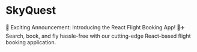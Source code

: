 # SkyQuest
🌟 Exciting Announcement: Introducing the React Flight Booking App! 🚀✈️ Search, book, and fly hassle-free with our cutting-edge React-based flight booking application.
